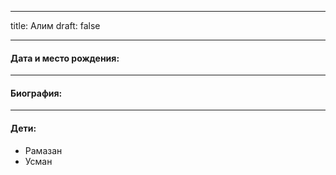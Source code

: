 
---
title: Алим
draft: false

---
#### Дата и место рождения:

---
#### Биография:


---
#### Дети:
- Рамазан
- Усман